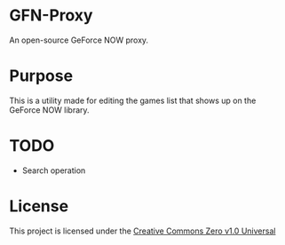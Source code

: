 # GFN-Proxy
An open-source GeForce NOW proxy.

# Purpose
This is a utility made for editing the games list that shows up on the GeForce NOW library.

# TODO
* Search operation

# License
This project is licensed under the [Creative Commons Zero v1.0 Universal](https://github.com/Mast3rGamers/GFN-Proxy/blob/main/LICENSE)
